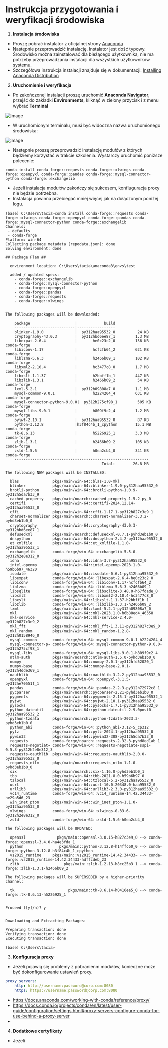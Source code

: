 # Instrukcja przygotowania i weryfikacji środowiska

1. **Instalacja środowiska**
- Proszę pobrać instalator z oficjalnej strony [Anaconda](https://www.anaconda.com/products/distribution#download-section)
- Następnie przeprowadzić instalację. Instalator jest dość typowy. Środowisko można zainstalować dla bieżącego użytkownika, nie ma potrzeby przeprowadzania instalacji dla wszystkich użytkowników systemu.
- Szczegółowa instrukcja instalacji znajduje się w dokumentacji: [Installing Anaconda Distribution](https://docs.anaconda.com/anaconda/install/)

2. **Uruchomienie i weryfikacja**
- Po zakończonej instalacji proszę uruchomić **Anaconda Navigator**, przejść do zakładki **Environments**, kliknąć w zielony przycisk i z menu wybrać **Terminal**

![image](./step-1.png)

- W uruchomionym terminalu, musi być widoczna nazwa uruchomionego środowiska:

![image](./step-2.png)

- Następnie proszę przeprowadzić instalację modułów z których będziemy korzystać w trakcie szkolenia. Wystarczy uruchomić poniższe polecenie:

```
conda install conda-forge::requests conda-forge::xlwings conda-forge::openpyxl conda-forge::pandas conda-forge::mysql-connector-python conda-forge::exchangelib
```

- Jeżeli instalacja modułów zakończy się sukcesem, konfiuguracja proxy nie będzie potrzebna.
- Instalacja powinna przebiegać mniej więcej jak na dołączonym poniżej logu.

```
(base) C:\Users\tacia>conda install conda-forge::requests conda-forge::xlwings conda-forge::openpyxl conda-forge::pandas conda-forge::mysql-connector-python conda-forge::exchangelib
Channels:
 - defaults
 - conda-forge
Platform: win-64
Collecting package metadata (repodata.json): done
Solving environment: done

## Package Plan ##

  environment location: C:\Users\tacia\anaconda3\envs\test

  added / updated specs:
    - conda-forge::exchangelib
    - conda-forge::mysql-connector-python
    - conda-forge::openpyxl
    - conda-forge::pandas
    - conda-forge::requests
    - conda-forge::xlwings


The following packages will be downloaded:

    package                    |            build
    ---------------------------|-----------------
    blinker-1.9.0              |  py312haa95532_0          24 KB
    cryptography-43.0.3        |  py312hbd6ee87_1         1.3 MB
    libexpat-2.6.4             |       he0c23c2_0         136 KB  conda-forge
    libiconv-1.17              |       hcfcfb64_2         621 KB  conda-forge
    liblzma-5.6.3              |       h2466b09_1         102 KB  conda-forge
    libxml2-2.10.4             |       hc3477c8_0         1.7 MB  conda-forge
    libxslt-1.1.37             |       h2bbff1b_1         447 KB
    libzlib-1.3.1              |       h2466b09_2          54 KB  conda-forge
    lxml-5.2.1                 |  py312h09808a7_0         1.1 MB
    mysql-common-9.0.1         |       h2224204_4         631 KB  conda-forge
    mysql-connector-python-9.0.0|  py312h275cf98_1         505 KB  conda-forge
    mysql-libs-9.0.1           |       h809f9c2_4         1.2 MB  conda-forge
    pyjwt-2.10.1               |  py312haa95532_0          87 KB
    python-3.12.8              |h3f84c4b_1_cpython        15.1 MB  conda-forge
    tk-8.6.13                  |       h5226925_1         3.3 MB  conda-forge
    zlib-1.3.1                 |       h2466b09_2         105 KB  conda-forge
    zstd-1.5.6                 |       h0ea2cb4_0         341 KB  conda-forge
    ------------------------------------------------------------
                                           Total:        26.8 MB

The following NEW packages will be INSTALLED:

  blas               pkgs/main/win-64::blas-1.0-mkl
  blinker            pkgs/main/win-64::blinker-1.9.0-py312haa95532_0
  brotli-python      pkgs/main/win-64::brotli-python-1.0.9-py312h5da7b33_9
  cached-property    pkgs/main/noarch::cached-property-1.5.2-py_0
  certifi            pkgs/main/win-64::certifi-2024.12.14-py312haa95532_0
  cffi               pkgs/main/win-64::cffi-1.17.1-py312h827c3e9_1
  charset-normalizer pkgs/main/noarch::charset-normalizer-3.3.2-pyhd3eb1b0_0
  cryptography       pkgs/main/win-64::cryptography-43.0.3-py312hbd6ee87_1
  defusedxml         pkgs/main/noarch::defusedxml-0.7.1-pyhd3eb1b0_0
  dnspython          pkgs/main/win-64::dnspython-2.4.2-py312haa95532_0
  et_xmlfile         pkgs/main/win-64::et_xmlfile-1.1.0-py312haa95532_1
  exchangelib        conda-forge/win-64::exchangelib-5.5.0-py312h2e8e312_0
  idna               pkgs/main/win-64::idna-3.7-py312haa95532_0
  intel-openmp       pkgs/main/win-64::intel-openmp-2023.1.0-h59b6b97_46320
  isodate            pkgs/main/win-64::isodate-0.6.1-py312haa95532_0
  libexpat           conda-forge/win-64::libexpat-2.6.4-he0c23c2_0
  libiconv           conda-forge/win-64::libiconv-1.17-hcfcfb64_2
  liblzma            conda-forge/win-64::liblzma-5.6.3-h2466b09_1
  libsqlite          conda-forge/win-64::libsqlite-3.48.0-h67fdade_0
  libxml2            conda-forge/win-64::libxml2-2.10.4-hc3477c8_0
  libxslt            pkgs/main/win-64::libxslt-1.1.37-h2bbff1b_1
  libzlib            conda-forge/win-64::libzlib-1.3.1-h2466b09_2
  lxml               pkgs/main/win-64::lxml-5.2.1-py312h09808a7_0
  mkl                pkgs/main/win-64::mkl-2023.1.0-h6b88ed4_46358
  mkl-service        pkgs/main/win-64::mkl-service-2.4.0-py312h827c3e9_2
  mkl_fft            pkgs/main/win-64::mkl_fft-1.3.11-py312h827c3e9_0
  mkl_random         pkgs/main/win-64::mkl_random-1.2.8-py312h0158946_0
  mysql-common       conda-forge/win-64::mysql-common-9.0.1-h2224204_4
  mysql-connector-p~ conda-forge/win-64::mysql-connector-python-9.0.0-py312h275cf98_1
  mysql-libs         conda-forge/win-64::mysql-libs-9.0.1-h809f9c2_4
  ntlm-auth          pkgs/main/noarch::ntlm-auth-1.5.0-pyhd3eb1b0_0
  numpy              pkgs/main/win-64::numpy-2.0.1-py312hfd52020_1
  numpy-base         pkgs/main/win-64::numpy-base-2.0.1-py312h4dde369_1
  oauthlib           pkgs/main/win-64::oauthlib-3.2.2-py312haa95532_0
  openpyxl           conda-forge/win-64::openpyxl-3.1.5-py312he70551f_1
  pandas             conda-forge/win-64::pandas-2.2.3-py312h72972c8_1
  pycparser          pkgs/main/noarch::pycparser-2.21-pyhd3eb1b0_0
  pygments           pkgs/main/win-64::pygments-2.15.1-py312haa95532_1
  pyjwt              pkgs/main/win-64::pyjwt-2.10.1-py312haa95532_0
  pysocks            pkgs/main/win-64::pysocks-1.7.1-py312haa95532_0
  python-dateutil    pkgs/main/win-64::python-dateutil-2.9.0post0-py312haa95532_2
  python-tzdata      pkgs/main/noarch::python-tzdata-2023.3-pyhd3eb1b0_0
  python_abi         conda-forge/win-64::python_abi-3.12-5_cp312
  pytz               pkgs/main/win-64::pytz-2024.1-py312haa95532_0
  pywin32            pkgs/main/win-64::pywin32-308-py312h5da7b33_0
  requests           conda-forge/noarch::requests-2.32.3-pyhd8ed1ab_1
  requests-negotiat~ conda-forge/win-64::requests-negotiate-sspi-0.5.3-py312h2e8e312_3
  requests-oauthlib  pkgs/main/win-64::requests-oauthlib-2.0.0-py312haa95532_0
  requests_ntlm      pkgs/main/noarch::requests_ntlm-1.1.0-pyhd3eb1b0_0
  six                pkgs/main/noarch::six-1.16.0-pyhd3eb1b0_1
  tbb                pkgs/main/win-64::tbb-2021.8.0-h59b6b97_0
  tzlocal            pkgs/main/win-64::tzlocal-5.2-py312haa95532_0
  ucrt               pkgs/main/win-64::ucrt-10.0.20348.0-haa95532_0
  urllib3            pkgs/main/win-64::urllib3-2.3.0-py312haa95532_0
  vc14_runtime       conda-forge/win-64::vc14_runtime-14.42.34433-he29a5d6_23
  win_inet_pton      pkgs/main/win-64::win_inet_pton-1.1.0-py312haa95532_0
  xlwings            conda-forge/win-64::xlwings-0.33.6-py312h2e8e312_0
  zstd               conda-forge/win-64::zstd-1.5.6-h0ea2cb4_0

The following packages will be UPDATED:

  openssl              pkgs/main::openssl-3.0.15-h827c3e9_0 --> conda-forge::openssl-3.4.0-ha4e3fda_1
  python                pkgs/main::python-3.12.8-h14ffc60_0 --> conda-forge::python-3.12.8-h3f84c4b_1_cpython
  vs2015_runtime     pkgs/main::vs2015_runtime-14.42.34433~ --> conda-forge::vs2015_runtime-14.42.34433-hdffcdeb_23
  zlib                    pkgs/main::zlib-1.2.13-h8cc25b3_1 --> conda-forge::zlib-1.3.1-h2466b09_2

The following packages will be SUPERSEDED by a higher-priority channel:

  tk                        pkgs/main::tk-8.6.14-h0416ee5_0 --> conda-forge::tk-8.6.13-h5226925_1


Proceed ([y]/n)? y


Downloading and Extracting Packages:

Preparing transaction: done
Verifying transaction: done
Executing transaction: done

(base) C:\Users\tacia>
```

3. **Konfiguracja proxy**

- Jeżeli pojawią się problemy z pobranienm modułów, konieczne może być dokonfigurowanie ustawień proxy.

```yaml
proxy_servers:
    http: http://username:password@corp.com:8080
    https: https://username:password@corp.com:8080
```

- https://docs.anaconda.com/working-with-conda/reference/proxy/
- https://docs.conda.io/projects/conda/en/latest/user-guide/configuration/settings.html#proxy-servers-configure-conda-for-use-behind-a-proxy-server
- 


4. **Dodatkowe certyfikaty**
- Jeżeli 
